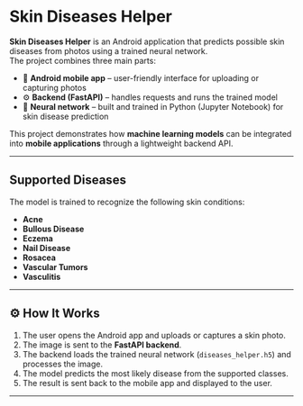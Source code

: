 # Skin Diseases Helper  

**Skin Diseases Helper** is an Android application that predicts possible skin diseases from photos using a trained neural network.  
The project combines three main parts:  

- 📱 **Android mobile app** – user-friendly interface for uploading or capturing photos  
- ⚙️ **Backend (FastAPI)** – handles requests and runs the trained model  
- 🤖 **Neural network** – built and trained in Python (Jupyter Notebook) for skin disease prediction  

This project demonstrates how **machine learning models** can be integrated into **mobile applications** through a lightweight backend API.  

---

## Supported Diseases  

The model is trained to recognize the following skin conditions:  
- **Acne**  
- **Bullous Disease**  
- **Eczema**  
- **Nail Disease**  
- **Rosacea**  
- **Vascular Tumors**  
- **Vasculitis**  

---

## ⚙️ How It Works  

1. The user opens the Android app and uploads or captures a skin photo.  
2. The image is sent to the **FastAPI backend**.  
3. The backend loads the trained neural network (`diseases_helper.h5`) and processes the image.  
4. The model predicts the most likely disease from the supported classes.  
5. The result is sent back to the mobile app and displayed to the user.  

---

